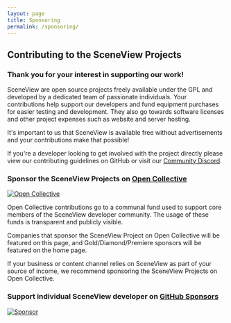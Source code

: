 ```yaml
---
layout: page
title: Sponsoring
permalink: /sponsoring/
---
```


## Contributing to the SceneView Projects

### Thank you for your interest in supporting our work!

SceneView are open source projects freely available under the GPL and developed by a dedicated team of passionate individuals.
Your contributions help support our developers and fund equipment purchases for easier testing and development.
They also go towards software licenses and other project expenses such as website and server hosting.

It's important to us that SceneView is available free without advertisements and your contributions make that possible!

If you're a developer looking to get involved with the project directly please view our contributing guidelines on GitHub or visit our [Community Discord](https://discord.gg/UbNDDBTNqb).

### Sponsor the SceneView Projects on [Open Collective](https://opencollective.com/sceneview/contribute)

[![Open Collective](https://obsproject.com/media/pages/contribute/60c430675b-1618091058/oc_contribute_button.png)](https://opencollective.com/sceneview/contribute)

Open Collective contributions go to a communal fund used to support core members of the SceneView developer community. The usage of these funds is transparent and publicly visible.

Companies that sponsor the SceneView Project on Open Collective will be featured on this page, and Gold/Diamond/Premiere sponsors will be featured on the home page.

If your business or content channel relies on SceneView as part of your source of income, we recommend sponsoring the SceneView Projects on Open Collective.


### Support individual SceneView developer on [GitHub Sponsors](https://github.com/sponsors/ThomasGorisse?o=esc)

[![Sponsor](https://github.githubassets.com/images/modules/site/social-cards/sponsors.jpg)](https://github.com/sponsors/ThomasGorisse?o=esc)
